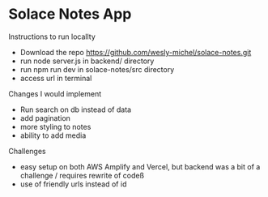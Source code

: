 # Solace Notes App

Instructions to run locallty
- Download the repo https://github.com/wesly-michel/solace-notes.git
- run node server.js in backend/ directory
- run npm run dev in solace-notes/src directory
- access url in terminal

Changes I would implement
- Run search on db instead of data
- add pagination
- more styling to notes
- ability to add media

 Challenges
- easy setup on both AWS Amplify and Vercel, but backend was a bit of a challenge / requires rewrite of codeß
- use of friendly urls instead of id
